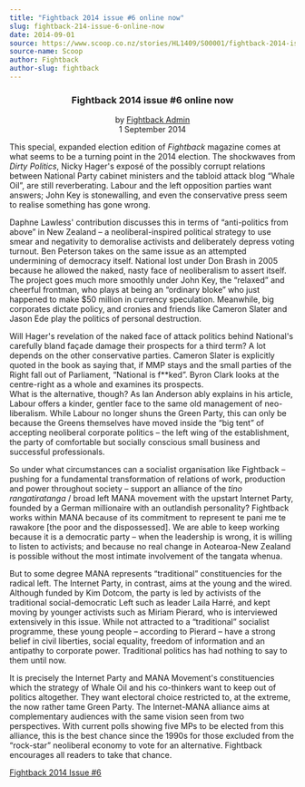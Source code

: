 ```yaml
---
title: "Fightback 2014 issue #6 online now"
slug: fightback-214-issue-6-online-now
date: 2014-09-01
source: https://www.scoop.co.nz/stories/HL1409/S00001/fightback-2014-issue-6-online-now.htm
source-name: Scoop
author: Fightback
author-slug: fightback
---
```


<p><strong></strong></p><center><h3><strong>Fightback 2014 issue #6 online
now</strong><br></h3> by <a href="http://fightback.org.nz/author/hugefan/" target="_blank">Fightback Admin</a><br>1 September 2014
</center><a href="http://fightback.org.nz/2014/08/29/fightback-2014-issue-6-online-now/" target="_blank"></a><p>This special, expanded election
edition of <i>Fightback</i> magazine comes at what seems to
be a turning point in the 2014 election. The shockwaves from
<i>Dirty Politics</i>, Nicky Hager's exposé of the possibly
corrupt relations between National Party cabinet ministers
and the tabloid attack blog “Whale Oil”, are still
reverberating. Labour and the left opposition parties want
answers; John Key is stonewalling, and even the conservative
press seem to realise something has gone wrong.</p>

<p>Daphne
Lawless' contribution discusses this in terms of
“anti-politics from above” in New Zealand – a
neoliberal-inspired political strategy to use smear and
negativity to demoralise activists and deliberately depress
voting turnout. Ben Peterson takes on the same issue as an
attempted undermining of democracy itself. National lost
under Don Brash in 2005 because he allowed the naked, nasty
face of neoliberalism to assert itself. The project goes
much more smoothly under John Key, the “relaxed” and
cheerful frontman, who plays at being an “ordinary
bloke” who just happened to make $50 million in currency
speculation. Meanwhile, big corporates dictate policy, and
cronies and friends like Cameron Slater and Jason Ede play
the politics of personal destruction.<p>
<p>Will Hager's
revelation of the naked face of attack politics behind
National's carefully bland façade damage their prospects
for a third term? A lot depends on the other conservative
parties. Cameron Slater is explicitly quoted in the book as
saying that, if MMP stays and the small parties of the Right
fall out of Parliament, “National is f**ked”. Byron
Clark looks at the centre-right as a whole and examines its
prospects.<br>What is the alternative, though? As Ian
Anderson ably explains in his article, Labour offers a
kinder, gentler face to the same old management of
neo-liberalism. While Labour no longer shuns the Green
Party, this can only be because the Greens themselves have
moved inside the “big tent” of accepting neoliberal
corporate politics – the left wing of the establishment,
the party of comfortable but socially conscious small
business and successful professionals.</p>

<p>So under what
circumstances can a socialist organisation like Fightback
– pushing for a fundamental transformation of relations of
work, production and power throughout society – support an
alliance of the <i>tino rangatiratanga</i> / broad left MANA
movement with the upstart Internet Party, founded by a
German millionaire with an outlandish personality? Fightback
works within MANA because of its commitment to represent te
pani me te rawakore [the poor and the dispossessed]. We are
able to keep working because it is a democratic party –
when the leadership is wrong, it is willing to listen to
activists; and because no real change in Aotearoa-New
Zealand is possible without the most intimate involvement of
the tangata whenua.</p>

<p>But to some degree MANA represents
“traditional” constituencies for the radical left. The
Internet Party, in contrast, aims at the young and the
wired. Although funded by Kim Dotcom, the party is led by
activists of the traditional social-democratic Left such as
leader Laila Harré, and kept moving by younger activists
such as Miriam Pierard, who is interviewed extensively in
this issue. While not attracted to a “traditional”
socialist programme, these young people – according to
Pierard – have a strong belief in civil liberties, social
equality, freedom of information and an antipathy to
corporate power. Traditional politics has had nothing to say
to them until now.</p>

<p>It is precisely the Internet Party and
MANA Movement's constituencies which the strategy of Whale
Oil and his co-thinkers want to keep out of politics
altogether. They want electoral choice restricted to, at the
extreme, the now rather tame Green Party. The Internet-MANA
alliance aims at complementary audiences with the same
vision seen from two perspectives. With current polls
showing five MPs to be elected from this alliance, this is
the best chance since the 1990s for those excluded from the
“rock-star” neoliberal economy to vote for an
alternative. Fightback encourages all readers to take that
chance.</p>

<p><a href="https://workerspartynz.files.wordpress.com/2014/08/fightback-2014-issue-6.pdf" target="_blank">Fightback 2014 Issue
#6</a><p>




<!--


